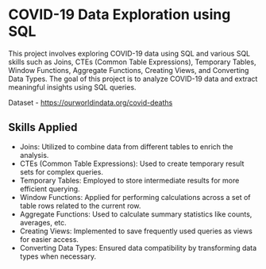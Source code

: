 # COVID-19 Data Exploration using SQL

This project involves exploring COVID-19 data using SQL and various SQL skills such as Joins, CTEs (Common Table Expressions), 
Temporary Tables, Window Functions, Aggregate Functions, Creating Views, and Converting Data Types. 
The goal of this project is to analyze COVID-19 data and extract meaningful insights using SQL queries.

Dataset -  https://ourworldindata.org/covid-deaths

## Skills Applied

- Joins: Utilized to combine data from different tables to enrich the analysis.
- CTEs (Common Table Expressions): Used to create temporary result sets for complex queries.
- Temporary Tables: Employed to store intermediate results for more efficient querying.
- Window Functions: Applied for performing calculations across a set of table rows related to the current row.
- Aggregate Functions: Used to calculate summary statistics like counts, averages, etc.
- Creating Views: Implemented to save frequently used queries as views for easier access.
- Converting Data Types: Ensured data compatibility by transforming data types when necessary.

